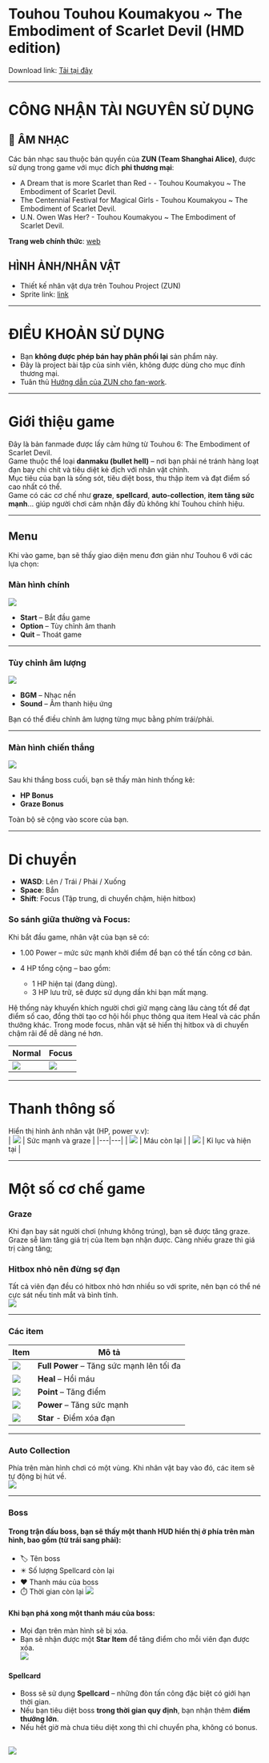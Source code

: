# Touhou Touhou Koumakyou ~ The Embodiment of Scarlet Devil (HMD edition)

Download link: [Tải tại đây](https://drive.google.com/drive/folders/1WGBy4llzN4hkpyrL9SvCHxuKzkXIuGa9?usp=sharing)

---

# CÔNG NHẬN TÀI NGUYÊN SỬ DỤNG

## 🎼 ÂM NHẠC
Các bản nhạc sau thuộc bản quyền của **ZUN (Team Shanghai Alice)**, được sử dụng trong game với mục đích **phi thương mại**:
- A Dream that is more Scarlet than Red - - Touhou Koumakyou ~ The Embodiment of Scarlet Devil.
- The Centennial Festival for Magical Girls - Touhou Koumakyou ~ The Embodiment of Scarlet Devil.
- U.N. Owen Was Her? - Touhou Koumakyou ~ The Embodiment of Scarlet Devil.

**Trang web chính thức**: [web](https://www16.big.or.jp/~zun/)

## HÌNH ẢNH/NHÂN VẬT
- Thiết kế nhân vật dựa trên Touhou Project (ZUN)  
- Sprite link: [link](https://www.spriters-resource.com/pc_computer/touhoukoumakyoutheembodimentofscarletdevil/)

---

#  ĐIỀU KHOẢN SỬ DỤNG
- Bạn **không được phép bán hay phân phối lại** sản phẩm này.  
- Đây là project bài tập của sinh viên, không được dùng cho mục đính thương mại.
- Tuân thủ [Hướng dẫn của ZUN cho fan-work](https://en.touhouwiki.net/wiki/ZUN%27s_guidelines_for_fan_works). 

---

# Giới thiệu game

Đây là bản fanmade được lấy cảm hứng từ Touhou 6: The Embodiment of Scarlet Devil.  
Game thuộc thể loại **danmaku (bullet hell)** – nơi bạn phải né tránh hàng loạt đạn bay chi chít và tiêu diệt kẻ địch với nhân vật chính.  
Mục tiêu của bạn là sống sót, tiêu diệt boss, thu thập item và đạt điểm số cao nhất có thể.  
Game có các cơ chế như **graze**, **spellcard**, **auto-collection**, **item tăng sức mạnh**... giúp người chơi cảm nhận đầy đủ không khí Touhou chính hiệu.

---

## Menu

Khi vào game, bạn sẽ thấy giao diện menu đơn giản như Touhou 6 với các lựa chọn:

### **Màn hình chính**
![](SDLGame1/Preview/Options.png)

- **Start** – Bắt đầu game
- **Option** – Tùy chỉnh âm thanh
- **Quit** – Thoát game

---

### **Tùy chỉnh âm lượng**
![](SDLGame1/Preview/change_vol.png)

- **BGM** – Nhạc nền
- **Sound** – Âm thanh hiệu ứng

Bạn có thể điều chỉnh âm lượng từng mục bằng phím trái/phải.

---

### **Màn hình chiến thắng**
![](SDLGame1/Preview/you_won.png)

Sau khi thắng boss cuối, bạn sẽ thấy màn hình thống kê:
- **HP Bonus**
- **Graze Bonus**

Toàn bộ sẽ cộng vào score của bạn.

---

# Di chuyển

- **WASD**: Lên / Trái / Phải / Xuống  
- **Space**: Bắn  
- **Shift**: Focus (Tập trung, di chuyển chậm, hiện hitbox)

### So sánh giữa thường và Focus:
Khi bắt đầu game, nhân vật của bạn sẽ có:

- 1.00 Power – mức sức mạnh khởi điểm để bạn có thể tấn công cơ bản.

- 4 HP tổng cộng – bao gồm:

   * 1 HP hiện tại (đang dùng).
   * 3 HP lưu trữ, sẽ được sử dụng dần khi bạn mất mạng.

Hệ thống này khuyến khích người chơi giữ mạng càng lâu càng tốt để đạt điểm số cao, đồng thời tạo cơ hội hồi phục thông qua item Heal và các phần thưởng khác.
Trong mode focus, nhân vật sẽ hiển thị hitbox  và di chuyển chậm rãi để dễ dàng né hơn.

| Normal | Focus |
|--------|-------|
| ![](SDLGame1/Preview/player_normal.png) | ![](SDLGame1/Preview/player_focus.png) |

---

# Thanh thông số

Hiển thị hình ảnh nhân vật (HP, power v.v):  
| ![](SDLGame1/Preview/power_n_graze_meter.png) | Sức mạnh và graze |
|---|---|
| ![](SDLGame1/Preview/hp_left.png) | Máu còn lại |
| ![](SDLGame1/Preview/Score.png) | Kỉ lục và hiện tại |


---

# Một số cơ chế game

### **Graze**
Khi đạn bay sát người chơi (nhưng không trúng), bạn sẽ được tăng graze.  
Graze sễ làm tăng giá trị của Item bạn nhận được.
Càng nhiều graze thì giá trị càng tăng;

### **Hitbox nhỏ nên đừng sợ đạn**

Tất cả viên đạn đều có hitbox nhỏ hơn nhiều so với sprite, nên bạn có thể né cực sát nếu tinh mắt và bình tĩnh.  
![](SDLGame1/Preview/hitboxdes.png)

---

### **Các item**

| Item | Mô tả |
|------|-------|
| ![](SDLGame1/Preview/fullpower.png) | **Full Power** – Tăng sức mạnh lên tối đa |
| ![](SDLGame1/Preview/heal.png) | **Heal** – Hồi máu |
| ![](SDLGame1/Preview/item.png) | **Point** – Tăng điểm |
| ![](SDLGame1/Preview/power.png) | **Power** – Tăng sức mạnh |
| ![](SDLGame1/Preview/star.png) | **Star** - Điểm xóa đạn |

---

### **Auto Collection**

Phía trên màn hình chơi có một vùng. Khi nhân vật bay vào đó, các item sẽ tự động bị hút về.  
![](SDLGame1/Preview/item_collect.png)

---

### **Boss**

#### Trong trận đấu boss, bạn sẽ thấy một thanh HUD hiển thị ở phía trên màn hình, bao gồm (từ trái sang phải):
- 🏷️ Tên boss
- ✴️ Số lượng Spellcard còn lại
- ❤️ Thanh máu của boss
- ⏱️ Thời gian còn lại 
![](SDLGame1/Preview/Boss_hud.png)

#### Khi bạn phá xong một thanh máu của boss:
- Mọi đạn trên màn hình sẽ bị xóa.
- Bạn sẽ nhận được một **Star Item** để tăng điểm cho mỗi viên đạn được xóa.  
![](SDLGame1/Preview/stardes.png)

#### Spellcard

+ Boss sẽ sử dụng **Spellcard** – những đòn tấn công đặc biệt có giới hạn thời gian.  
+ Nếu bạn tiêu diệt boss **trong thời gian quy định**, bạn nhận thêm **điểm thưởng lớn**.  
+ Nếu hết giờ mà chưa tiêu diệt xong thì chỉ chuyển pha, không có bonus.

![](SDLGame1/Preview/spellcard_showcase.png)
---
